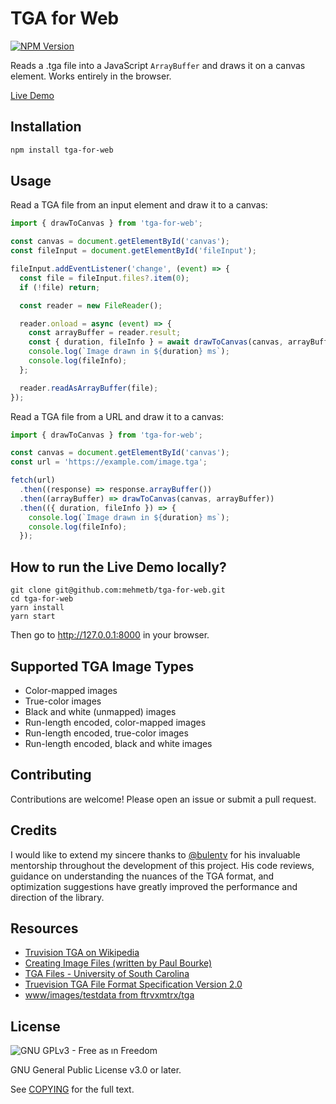 # TGA for Web

[![NPM Version](https://img.shields.io/npm/v/tga-for-web)](https://www.npmjs.com/package/tga-for-web)

Reads a .tga file into a JavaScript `ArrayBuffer` and draws it on a canvas element. Works entirely in the browser.

[Live Demo](https://mehmetb.github.io/tga-for-web-live-demo/)

## Installation

```bash
npm install tga-for-web
```

## Usage

Read a TGA file from an input element and draw it to a canvas:

```js
import { drawToCanvas } from 'tga-for-web';

const canvas = document.getElementById('canvas');
const fileInput = document.getElementById('fileInput');

fileInput.addEventListener('change', (event) => {
  const file = fileInput.files?.item(0);
  if (!file) return;

  const reader = new FileReader();

  reader.onload = async (event) => {
    const arrayBuffer = reader.result;
    const { duration, fileInfo } = await drawToCanvas(canvas, arrayBuffer);
    console.log(`Image drawn in ${duration} ms`);
    console.log(fileInfo);
  };

  reader.readAsArrayBuffer(file);
});
```

Read a TGA file from a URL and draw it to a canvas:

```js
import { drawToCanvas } from 'tga-for-web';

const canvas = document.getElementById('canvas');
const url = 'https://example.com/image.tga';

fetch(url)
  .then((response) => response.arrayBuffer())
  .then((arrayBuffer) => drawToCanvas(canvas, arrayBuffer))
  .then(({ duration, fileInfo }) => {
    console.log(`Image drawn in ${duration} ms`);
    console.log(fileInfo);
  });


```

## How to run the Live Demo locally?

```
git clone git@github.com:mehmetb/tga-for-web.git
cd tga-for-web
yarn install
yarn start
```

Then go to http://127.0.0.1:8000 in your browser.

## Supported TGA Image Types

- Color-mapped images
- True-color images
- Black and white (unmapped) images
- Run-length encoded, color-mapped images
- Run-length encoded, true-color images
- Run-length encoded, black and white images

## Contributing

Contributions are welcome! Please open an issue or submit a pull request.

## Credits

I would like to extend my sincere thanks to [@bulentv](https://github.com/bulentv) for his invaluable mentorship throughout the development of this project. His code reviews, guidance on understanding the nuances of the TGA format, and optimization suggestions have greatly improved the performance and direction of the library. 

## Resources

- [Truvision TGA on Wikipedia](https://en.wikipedia.org/wiki/Truevision_TGA)
- [Creating Image Files (written by Paul Bourke)](http://www.paulbourke.net/dataformats/tga/)
- [TGA Files - University of South Carolina](https://people.math.sc.edu/Burkardt/data/tga/tga.html)
- [Truevision TGA File Format Specification Version 2.0](https://www.dca.fee.unicamp.br/~martino/disciplinas/ea978/tgaffs.pdf)
- [www/images/testdata from ftrvxmtrx/tga](https://github.com/ftrvxmtrx/tga)

## License

![GNU GPLv3 - Free as ın Freedom](https://www.gnu.org/graphics/gplv3-with-text-136x68.png)

GNU General Public License v3.0 or later.

See [COPYING](COPYING) for the full text.
